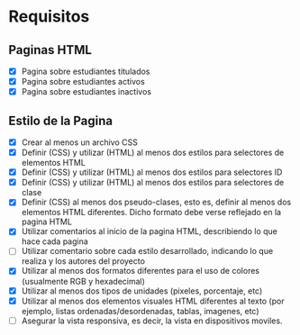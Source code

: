 # Requisitos

## Paginas HTML

- [x] Pagina sobre estudiantes titulados
- [x] Pagina sobre estudiantes activos
- [x] Pagina sobre estudiantes inactivos

## Estilo de la Pagina

- [x] Crear al menos un archivo CSS
- [x] Definir (CSS) y utilizar (HTML) al menos dos estilos para selectores
      de elementos HTML
- [x] Definir (CSS) y utilizar (HTML) al menos dos estilos para selectores ID
- [x] Definir (CSS) y utilizar (HTML) al menos dos estilos para selectores de clase
- [x] Definir (CSS) al menos dos pseudo-clases, esto es, definir al menos dos
      elementos HTML diferentes. Dicho formato debe verse reflejado en la
      pagina HTML
- [x] Utilizar comentarios al inicio de la pagina HTML, describiendo lo que
      hace cada pagina
- [ ] Utilizar comentario sobre cada estilo desarrollado, indicando lo que realiza
      y los autores del proyecto
- [x] Utilizar al menos dos formatos diferentes para el uso de colores (usualmente
      RGB y hexadecimal)
- [x] Utilizar al menos dos tipos de unidades (pixeles, porcentaje, etc)
- [x] Utilizar al menos dos elementos visuales HTML diferentes al texto (por ejemplo,
      listas ordenadas/desordenadas, tablas, imagenes, etc)
- [ ] Asegurar la vista responsiva, es decir, la vista en dispositivos moviles.
